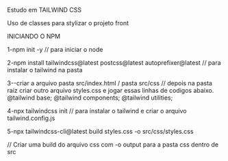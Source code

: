 Estudo em TAILWIND CSS

Uso de classes para stylizar o projeto front

INICIANDO O NPM

1-npm init -y 
// para iniciar o node

2-npm install tailwindcss@latest postcss@latest autoprefixer@latest
// para instalar o tailwind na pasta

3--criar a arquivo pasta src/index.html / pasta src/css
// depois na pasta raiz criar outro arquivo styles.css e jogar essas linhas de codigos abaixo. 
@tailwind base;
@tailwind components;
@tailwind utilities;

4-npx tailwindcss init 
// para instalar o tailwind e criar o arquivo tailwind.config.js


5-npx tailwindcss-cli@latest build styles.css -o src/css/styles.css

// Criar uma build do arquivo css com -o output para a pasta css dentro de src